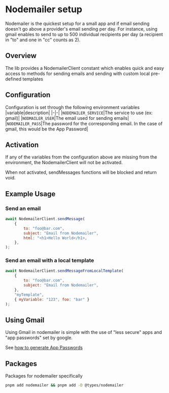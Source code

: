 # Nodemailer setup

Nodemailer is the quickest setup for a small app and if email sending doesn't go above a provider's email sending per day. For instance, using gmail enables to send to up to 500 individual recipients per day (a recipient in "to" and one in "cc" counts as 2).

## Overview

The lib provides a NodemailerClient constant which enables quick and easy access to methods for sending emails and sending with custom local pre-defined templates

## Configuration

Configuration is set through the following environment variables
|variable|description|
|-|-|
|`NODEMAILER_SERVICE`|The service to use (ex: gmail)|
|`NODMAILER_USER`|The email used for sending emails|
|`NODEMAILER_PASS`|The password for the corresponding email. In the case of gmail, this would be the App Password|

## Activation

If any of the variables from the configuration above are missing from the environment, the NodemailerClient will not be activated.

When not activated, sendMessages functions will be blocked and return void.

## Example Usage

### Send an email

```js
await NodemailerClient.sendMessage(
    {
        to: "foo@bar.com",
        subject: "Email from Nodemailer",
        html: "<h1>Hello World</h1>,
    },
);
```

### Send an email with a local template

```js
await NodemailerClient.sendMessageFromLocalTemplate(
    {
        to: "foo@bar.com",
        subject: "Email from Nodemailer",
    },
    "myTemplate",
    { myVariable: "123", foo: "bar" }
);
```

## Using Gmail

Using Gmail in nodemailer is simple with the use of "less secure" apps and "app passwords" set by google.

See [how to generate App Passwords](https://knowledge.workspace.google.com/kb/how-to-generate-an-app-passwords-000009237)

## Packages

Packages for nodemailer specifically

```bash
pnpm add nodemailer && pnpm add -D @types/nodemailer
```
